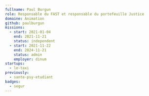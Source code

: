 ```yaml
---
fullname: Paul Burgun
role: Responsable du FAST et responsable du portefeuille Justice
domaine: Animation
github: paulburgun
missions:
  - start: 2021-01-04
    end: 2021-11-21
    status: independent
  - start: 2021-11-22
    end: 2024-11-21
    status: admin
    employer: dinum
startups:
  - le-taxi
previously:
  - sante-psy-etudiant
badges:
  - segur
---
```

